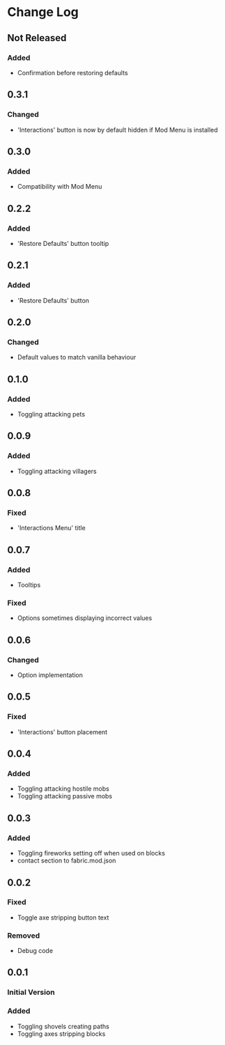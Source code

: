 # Change Log

## Not Released
### Added
- Confirmation before restoring defaults
## 0.3.1
### Changed
- 'Interactions' button is now by default hidden if Mod Menu is installed

## 0.3.0
### Added
- Compatibility with Mod Menu

## 0.2.2
### Added
- 'Restore Defaults' button tooltip
 
## 0.2.1
### Added
- 'Restore Defaults' button
 
## 0.2.0
### Changed
- Default values to match vanilla behaviour

## 0.1.0
### Added
- Toggling attacking pets

## 0.0.9
### Added
- Toggling attacking villagers
 
## 0.0.8
### Fixed
- 'Interactions Menu' title

## 0.0.7
### Added
- Tooltips
### Fixed
- Options sometimes displaying incorrect values
 
## 0.0.6
### Changed
- Option implementation

## 0.0.5
### Fixed
- 'Interactions' button placement

## 0.0.4
### Added 
- Toggling attacking hostile mobs
- Toggling attacking passive mobs

## 0.0.3
### Added
- Toggling fireworks setting off when used on blocks
- contact section to fabric.mod.json

## 0.0.2
### Fixed
- Toggle axe stripping button text
### Removed
- Debug code

## 0.0.1
### Initial Version
### Added
- Toggling shovels creating paths
- Toggling axes stripping blocks